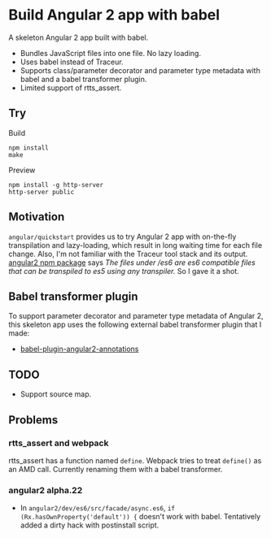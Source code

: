 # Build Angular 2 app with babel

A skeleton Angular 2 app built with babel.

- Bundles JavaScript files into one file. No lazy loading.
- Uses babel instead of Traceur.
- Supports class/parameter decorator and parameter type metadata with babel and a babel transformer plugin.
- Limited support of rtts_assert.

## Try

Build

```
npm install
make
```

Preview

```
npm install -g http-server
http-server public
```

## Motivation

`angular/quickstart` provides us to try Angular 2 app with on-the-fly transpilation and lazy-loading, which result in long waiting time for each file change. Also, I'm not familiar with the Traceur tool stack and its output. [angular2 npm package](https://www.npmjs.com/package/angular2) says *The files under /es6 are es6 compatible files that can be transpiled to es5 using any transpiler.* So I gave it a shot.

## Babel transformer plugin

To support parameter decorator and parameter type metadata of Angular 2, this skeleton app uses the following external babel transformer plugin that I made:

- [babel-plugin-angular2-annotations](https://github.com/shuhei/babel-plugin-angular2-annotations)

## TODO

- Support source map.

## Problems

### rtts_assert and webpack

rtts_assert has a function named `define`. Webpack tries to treat `define()` as an AMD call. Currently renaming them with a babel transformer.

### angular2 alpha.22

- In `angular2/dev/es6/src/facade/async.es6`, `if (Rx.hasOwnProperty('default')) {` doesn't work with babel. Tentatively added a dirty hack with postinstall script.
